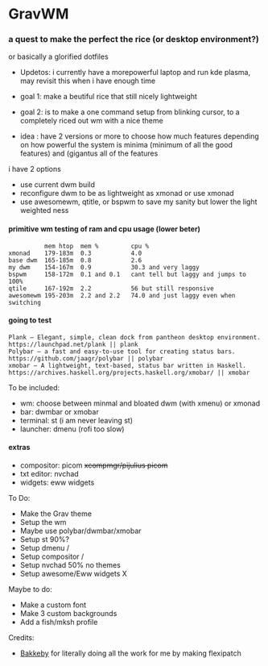 # GravWM
### a quest to make the perfect the rice (or desktop environment?)
or basically a glorified dotfiles

- Updetos: i currently have a morepowerful laptop and run kde plasma, may revisit this when i have enough time

- goal 1: make a beutiful rice that still nicely lightweight
- goal 2: is to make a one command setup from blinking cursor, to a completely riced out wm with a nice theme
 
- idea : have 2 versions or more to choose how much features depending on how powerful the system is minima (minimum of all the good features) and (gigantus all of the features 
 
i have 2 options
- use current dwm build
- reconfigure dwm to be as lightweight as xmonad or use xmonad
- use awesomewm, qtitle, or bspwm to save my sanity but lower the light weighted ness

#### primitive wm testing of ram and cpu usage (lower beter)
```
          mem htop  mem %         cpu %
xmonad    179-183m  0.3           4.0
base dwm  165-185m  0.8           2.6
my dwm    154-167m  0.9           30.3 and very laggy
bspwm     158-172m  0.1 and 0.1   cant tell but laggy and jumps to 100%
qtile     167-192m  2.2           56 but still responsive
awesomewm 195-203m  2.2 and 2.2   74.0 and just laggy even when switching
```
#### going to test
```
Plank — Elegant, simple, clean dock from pantheon desktop environment.
https://launchpad.net/plank || plank
Polybar — a fast and easy-to-use tool for creating status bars.
https://github.com/jaagr/polybar || polybar
xmobar — A lightweight, text-based, status bar written in Haskell.
https://archives.haskell.org/projects.haskell.org/xmobar/ || xmobar
```

To be included:
- wm: choose between minmal and bloated dwm (with xmenu) or xmonad
- bar: dwmbar or xmobar
- terminal: st (i am never leaving st)
- launcher: dmenu (rofi too slow)
#### extras
- compositor: picom ~~xcompmgr/pijulius picom~~
- txt editor: nvchad
- widgets: eww widgets
 
To Do:
- Make the Grav theme
- Setup the wm
- Maybe use polybar/dwmbar/xmobar
- Setup st 90%?
- Setup dmenu /
- Setup compositor /
- Setup nvchad 50% no themes
- Setup awesome/Eww widgets X

Maybe to do:
- Make a custom font
- Make 3 custom backgrounds
- Add a fish/mksh profile

Credits:
- [Bakkeby](https://github.com/bakkeby/)
for literally doing all the work for me by making flexipatch

